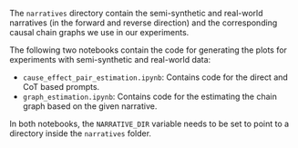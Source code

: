 The `narratives` directory contain the semi-synthetic and real-world narratives (in the forward and reverse direction) and the corresponding causal chain graphs we use in our experiments.

The following two notebooks contain the code for generating the plots for experiments
with semi-synthetic and real-world data:
 - `cause_effect_pair_estimation.ipynb`: Contains code for the direct and CoT based prompts.
 - `graph_estimation.ipynb`: Contains code for the estimating the chain graph based on the given narrative.

 In both notebooks, the `NARRATIVE_DIR` variable needs to be set to point to a directory inside the `narratives` folder.